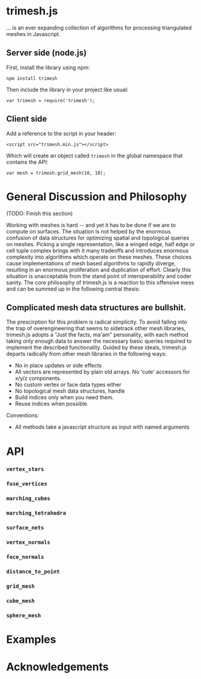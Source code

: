 # trimesh.js

... is an ever expanding collection of algorithms for processing triangulated meshes in Javascript.

## Server side (node.js)

First, install the library using npm:

    npm install trimesh
    
Then include the library in your project like usual:

    var trimesh = require('trimesh');


## Client side

Add a reference to the script in your header:

    <script src="trimesh.min.js"></script>
    
Which will create an object called `trimesh` in the global namespace that contains the API:

    var mesh = trimesh.grid_mesh(10, 10);

# General Discussion and Philosophy

(TODO: Finish this section)

Working with meshes is hard -- and yet it has to be done if we are to compute on surfaces. The situation is not helped by the enormous confusion of data structures for optimizing spatial and topological queries on meshes. Picking a single representation, like a winged edge, half edge or cell tuple complex brings with it many tradeoffs and introduces enormous complexity into algorithms which operate on these meshes. These choices cause implementations of mesh based algorithms to rapidly diverge, resulting in an enormous proliferation and duplication of effort. Clearly this situation is unacceptable from the stand point of interoperability and coder sanity.  The core philosophy of trimesh.js is a reaction to this offensive mess and can be summed up in the following central thesis:

## Complicated mesh data structures are bullshit.

The prescirption for this problem is radical simplicity. To avoid falling into the trap of overengineering that seems to sidetrack other mesh libraries, trimesh.js adopts a "Just the facts, ma'am" personality, with each method taking only enough data to answer the necessary basic queries required to implement the described functionality. Guided by these ideals, trimesh.js departs radically from other mesh libraries in the following ways:

* No in place updates or side effects
* All vectors are represented by plain old arrays.  No 'cute' accessors for x/y/z components.
* No custom vertex or face data types either
* No topological mesh data structures, handle 
* Build indices only when you need them.
* Reuse indices when possible.

Conventions:

* All methods take a javascript structure as input with named arguments


# API

### `vertex_stars`

### `fuse_vertices`

### `marching_cubes`

### `marching_tetrahedra`

### `surface_nets`

### `vertex_normals`

### `face_normals`

### `distance_to_point`

### `grid_mesh`

### `cube_mesh`

### `sphere_mesh` 

# Examples

# Acknowledgements





